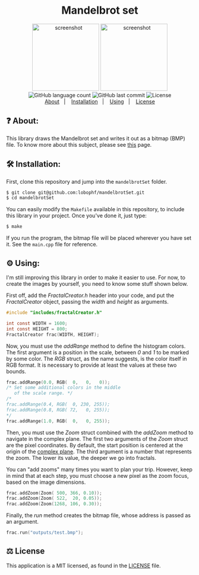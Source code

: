 <h1 align="center"> Mandelbrot set </h1>

<p align="center">
  <img height="180px" alt="screenshot" src="https://dl.dropboxusercontent.com/s/86zpogykuljeds9/test.bmp?dl=0">
  <img height="180px" alt="screenshot" src="https://dl.dropboxusercontent.com/s/4v1usq5w8732sx3/test1.bmp?dl=0">
  <br>
  <img alt="GitHub language count" src="https://img.shields.io/github/languages/count/lobophf/mandelbrotSet">	
  <img alt="GitHub last commit" src="https://img.shields.io/github/last-commit/lobophf/mandelbrotSet">
  <img alt="License" src="https://img.shields.io/badge/license-MIT-brightgreen"> 
  <br>
  <a href="#question-about">About</a>&nbsp;&nbsp;&nbsp;|&nbsp;&nbsp;&nbsp;
  <a href="#hammer_and_wrench-installation">Installation</a>&nbsp;&nbsp;&nbsp;|&nbsp;&nbsp;&nbsp;
  <a href="#gear-using">Using</a>&nbsp;&nbsp;&nbsp;|&nbsp;&nbsp;&nbsp;
  <a href="#balance_scale-license">License</a>	
<p>

## :question: About:
This library draws the Mandelbrot set and writes it out as a bitmap (BMP) file. To know more about this
subject, please see [this](https://en.wikipedia.org/wiki/Mandelbrot_set) page.

## :hammer_and_wrench: Installation:
First, clone this repository and jump into the `mandelbrotSet` folder.

```sh
$ git clone git@github.com:lobophf/mandelbrotSet.git 
$ cd mandelbrotSet
```

You can easily modify the `Makefile` available in this repository, to include 
this library in your project. Once you've done it, just type:

```sh
$ make
```
If you run the program, the bitmap file will be placed wherever you have set it. See the 
`main.cpp` file for reference.

## :gear: Using:
I'm still improving this library in order to make it easier to use. For now, 
to create the images by yourself, you need to know some stuff shown below.

First off, add the *FractalCreator.h* header into your code, and put the 
*FractalCreator* object, passing the *width* and *height* as arguments.

```C
#include "includes/fractalCreator.h"

int const WIDTH = 1600;
int const HEIGHT = 800;
FractalCreator frac(WIDTH, HEIGHT); 
```
Now, you must use the *addRange* method to define the histogram colors. The first argument 
is a position in the scale, between *0* and *1* to be marked by some color. The *RGB* struct, 
as the name suggests, is the color itself in RGB format. It is necessary to provide at least 
the values at these two bounds.

```C
frac.addRange(0.0, RGB(  0,   0,   0));
/* Set some additional colors in the middle 
   of the scale range. */
/* 
frac.addRange(0.4, RGB(  0, 230, 255));
frac.addRange(0.8, RGB( 72,   0, 255));
*/
frac.addRange(1.0, RGB(  0,   0, 255));
```

Then, you must use the *Zoom* struct combined with the *addZoom* method 
to navigate in the complex plane. The first two arguments of the *Zoom* struct are 
the pixel coordinates. By default, the start position is centered at the origin 
of the [complex plane](https://en.wikipedia.org/wiki/Complex_plane). The third 
argument is a number that represents the zoom. The lower its value, the deeper we 
go into fractals.

You can "add zooms" many times you want to plan your trip. However, keep in mind 
that at each step, you must choose a new pixel as the zoom focus, based on the 
image dimensions.

```C
frac.addZoom(Zoom( 500, 366, 0.10));
frac.addZoom(Zoom( 522,  20, 0.05));
frac.addZoom(Zoom(1268, 106, 0.30));
```

Finally, the *run* method creates the bitmap file, whose address is passed as an argument.

```C
frac.run("outputs/test.bmp");
```

## :balance_scale: License
This application is a MIT licensed, as found in the [LICENSE](./LICENSE) file.
